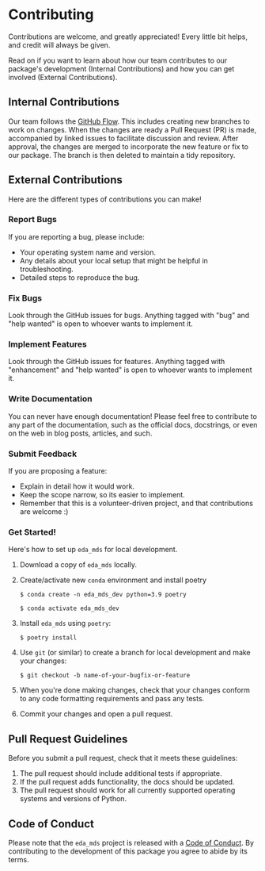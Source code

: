 # Contributing

Contributions are welcome, and greatly appreciated! Every little bit helps, and credit will always be given.

Read on if you want to learn about how our team contributes to our package's development (Internal Contributions) and how you can get involved (External Contributions).

## Internal Contributions

Our team follows the [GitHub Flow](https://docs.github.com/en/get-started/quickstart/github-flow). This includes creating new branches to work on changes. When the changes are ready a Pull Request (PR) is made, accompanied by linked issues to facilitate discussion and review. After approval, the changes are merged to incorporate the new feature or fix to our package. The branch is then deleted to maintain a tidy repository.

## External Contributions

Here are the different types of contributions you can make!

### Report Bugs

If you are reporting a bug, please include:

* Your operating system name and version.
* Any details about your local setup that might be helpful in troubleshooting.
* Detailed steps to reproduce the bug.

### Fix Bugs

Look through the GitHub issues for bugs. Anything tagged with "bug" and "help wanted" is open to whoever wants to implement it.

### Implement Features

Look through the GitHub issues for features. Anything tagged with "enhancement" and "help wanted" is open to whoever wants to implement it.

### Write Documentation

You can never have enough documentation! Please feel free to contribute to any part of the documentation, such as the official docs, docstrings, or even on the web in blog posts, articles, and such.

### Submit Feedback

If you are proposing a feature:

* Explain in detail how it would work.
* Keep the scope narrow, so its easier to implement.
* Remember that this is a volunteer-driven project, and that contributions  are welcome :)

### Get Started!

Here's how to set up `eda_mds` for local development.

1. Download a copy of `eda_mds` locally.
2. Create/activate new `conda` environment and install poetry

    ```console
    $ conda create -n eda_mds_dev python=3.9 poetry
    ```

    ```console
    $ conda activate eda_mds_dev 
    ```

3. Install `eda_mds` using `poetry`:

    ```console
    $ poetry install
    ```

4. Use `git` (or similar) to create a branch for local development and make your changes:

    ```console
    $ git checkout -b name-of-your-bugfix-or-feature
    ```

5. When you're done making changes, check that your changes conform to any code formatting requirements and pass any tests.

6. Commit your changes and open a pull request.

## Pull Request Guidelines

Before you submit a pull request, check that it meets these guidelines:

1. The pull request should include additional tests if appropriate.
2. If the pull request adds functionality, the docs should be updated.
3. The pull request should work for all currently supported operating systems and versions of Python.

## Code of Conduct

Please note that the `eda_mds` project is released with a [Code of Conduct](https://github.com/UBC-MDS/eda_mds/blob/main/CONDUCT.md). By contributing to the development of this package you agree to abide by its terms.

